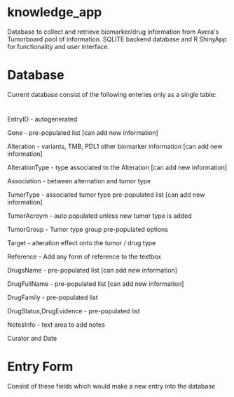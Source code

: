 # knowledge_app
Database to collect and retrieve biomarker/drug information from Avera's Tumorboard pool of information. 
SQLITE backend database and R ShinyApp for functionality and user interface. 

# Database 

Current database consist of the following enteries only as a single table: 

#
EntryID - autogenerated 

Gene - pre-populated list [can add new information]

Alteration - variants, TMB, PDL1 other biomarker information [can add new information]

AlterationType - type associated to the Alteration [can add new information]

Association - between alternation and tumor type

TumorType - associated tumor type pre-populated list [can add new information]

TumorAcroym - auto populated unless new tumor type is added

TumorGroup - Tumor type group pre-populated options

Target - alteration effect onto the tumor / drug type

Reference - Add any form of reference to the textbox

DrugsName - pre-populated list [can add new information]

DrugFullName - pre-populated list [can add new information]

DrugFamily - pre-populated list 

DrugStatus,DrugEvidence - pre-populated list 

NotesInfo - text area to add notes

Curator and Date 

# Entry Form 

Consist of these fields which would make a new entry into the database 
